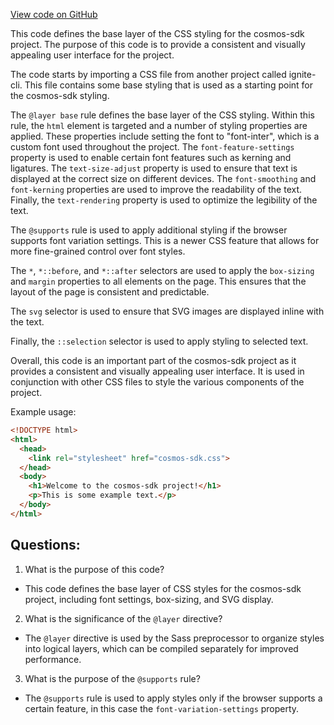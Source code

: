 [View code on GitHub](https://github.com/cosmos/cosmos-sdk.git/docs/src/css/base.css)

This code defines the base layer of the CSS styling for the cosmos-sdk project. The purpose of this code is to provide a consistent and visually appealing user interface for the project. 

The code starts by importing a CSS file from another project called ignite-cli. This file contains some base styling that is used as a starting point for the cosmos-sdk styling. 

The `@layer base` rule defines the base layer of the CSS styling. Within this rule, the `html` element is targeted and a number of styling properties are applied. These properties include setting the font to "font-inter", which is a custom font used throughout the project. The `font-feature-settings` property is used to enable certain font features such as kerning and ligatures. The `text-size-adjust` property is used to ensure that text is displayed at the correct size on different devices. The `font-smoothing` and `font-kerning` properties are used to improve the readability of the text. Finally, the `text-rendering` property is used to optimize the legibility of the text. 

The `@supports` rule is used to apply additional styling if the browser supports font variation settings. This is a newer CSS feature that allows for more fine-grained control over font styles. 

The `*`, `*::before`, and `*::after` selectors are used to apply the `box-sizing` and `margin` properties to all elements on the page. This ensures that the layout of the page is consistent and predictable. 

The `svg` selector is used to ensure that SVG images are displayed inline with the text. 

Finally, the `::selection` selector is used to apply styling to selected text. 

Overall, this code is an important part of the cosmos-sdk project as it provides a consistent and visually appealing user interface. It is used in conjunction with other CSS files to style the various components of the project. 

Example usage:

```html
<!DOCTYPE html>
<html>
  <head>
    <link rel="stylesheet" href="cosmos-sdk.css">
  </head>
  <body>
    <h1>Welcome to the cosmos-sdk project!</h1>
    <p>This is some example text.</p>
  </body>
</html>
```
## Questions: 
 1. What is the purpose of this code?
- This code defines the base layer of CSS styles for the cosmos-sdk project, including font settings, box-sizing, and SVG display.

2. What is the significance of the `@layer` directive?
- The `@layer` directive is used by the Sass preprocessor to organize styles into logical layers, which can be compiled separately for improved performance.

3. What is the purpose of the `@supports` rule?
- The `@supports` rule is used to apply styles only if the browser supports a certain feature, in this case the `font-variation-settings` property.